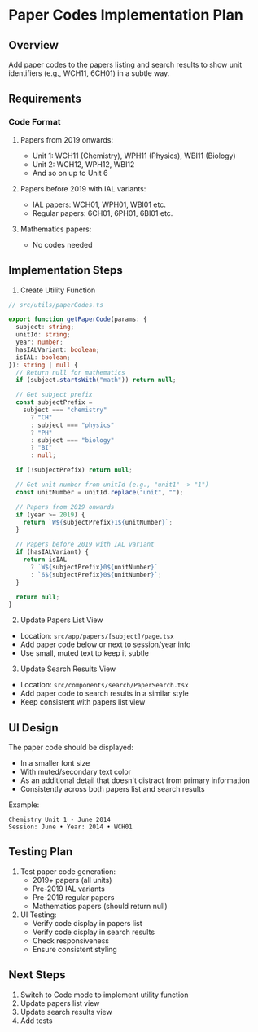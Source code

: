 # Paper Codes Implementation Plan

## Overview

Add paper codes to the papers listing and search results to show unit identifiers (e.g., WCH11, 6CH01) in a subtle way.

## Requirements

### Code Format

1. Papers from 2019 onwards:

   - Unit 1: WCH11 (Chemistry), WPH11 (Physics), WBI11 (Biology)
   - Unit 2: WCH12, WPH12, WBI12
   - And so on up to Unit 6

2. Papers before 2019 with IAL variants:

   - IAL papers: WCH01, WPH01, WBI01 etc.
   - Regular papers: 6CH01, 6PH01, 6BI01 etc.

3. Mathematics papers:
   - No codes needed

## Implementation Steps

1. Create Utility Function

```typescript
// src/utils/paperCodes.ts

export function getPaperCode(params: {
  subject: string;
  unitId: string;
  year: number;
  hasIALVariant: boolean;
  isIAL: boolean;
}): string | null {
  // Return null for mathematics
  if (subject.startsWith("math")) return null;

  // Get subject prefix
  const subjectPrefix =
    subject === "chemistry"
      ? "CH"
      : subject === "physics"
      ? "PH"
      : subject === "biology"
      ? "BI"
      : null;

  if (!subjectPrefix) return null;

  // Get unit number from unitId (e.g., "unit1" -> "1")
  const unitNumber = unitId.replace("unit", "");

  // Papers from 2019 onwards
  if (year >= 2019) {
    return `W${subjectPrefix}1${unitNumber}`;
  }

  // Papers before 2019 with IAL variant
  if (hasIALVariant) {
    return isIAL
      ? `W${subjectPrefix}0${unitNumber}`
      : `6${subjectPrefix}0${unitNumber}`;
  }

  return null;
}
```

2. Update Papers List View

- Location: `src/app/papers/[subject]/page.tsx`
- Add paper code below or next to session/year info
- Use small, muted text to keep it subtle

3. Update Search Results View

- Location: `src/components/search/PaperSearch.tsx`
- Add paper code to search results in a similar style
- Keep consistent with papers list view

## UI Design

The paper code should be displayed:

- In a smaller font size
- With muted/secondary text color
- As an additional detail that doesn't distract from primary information
- Consistently across both papers list and search results

Example:

```
Chemistry Unit 1 - June 2014
Session: June • Year: 2014 • WCH01
```

## Testing Plan

1. Test paper code generation:
   - 2019+ papers (all units)
   - Pre-2019 IAL variants
   - Pre-2019 regular papers
   - Mathematics papers (should return null)
2. UI Testing:
   - Verify code display in papers list
   - Verify code display in search results
   - Check responsiveness
   - Ensure consistent styling

## Next Steps

1. Switch to Code mode to implement utility function
2. Update papers list view
3. Update search results view
4. Add tests
